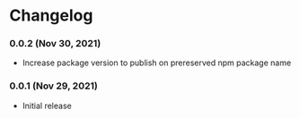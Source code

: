 # Changelog

### 0.0.2 (Nov 30, 2021)

- Increase package version to publish on prereserved npm package name

### 0.0.1 (Nov 29, 2021)

- Initial release